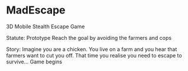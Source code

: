 # MadEscape
3D Mobile Stealth Escape Game

Statute: Prototype
Reach the goal by avoiding the farmers and cops

Story:
Imagine you are a chicken. You live on a farm and you hear that farmers want to cut you off. That time you realise you need to escape to survive... Game begins

